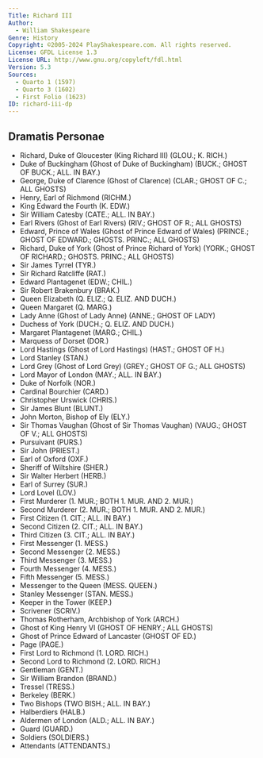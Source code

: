 ```yaml
---
Title: Richard III
Author: 
  - William Shakespeare
Genre: History
Copyright: ©2005-2024 PlayShakespeare.com. All rights reserved.
License: GFDL License 1.3
License URL: http://www.gnu.org/copyleft/fdl.html
Version: 5.3
Sources:
  - Quarto 1 (1597)
  - Quarto 3 (1602)
  - First Folio (1623)
ID: richard-iii-dp
---
```


## Dramatis Personae


- Richard, Duke of Gloucester (King Richard III) (GLOU.; K. RICH.)
- Duke of Buckingham (Ghost of Duke of Buckingham) (BUCK.; GHOST OF BUCK.; ALL. IN BAY.)
- George, Duke of Clarence (Ghost of Clarence) (CLAR.; GHOST OF C.; ALL GHOSTS)
- Henry, Earl of Richmond (RICHM.)
- King Edward the Fourth (K. EDW.)
- Sir William Catesby (CATE.; ALL. IN BAY.)
- Earl Rivers (Ghost of Earl Rivers) (RIV.; GHOST OF R.; ALL GHOSTS)
- Edward, Prince of Wales (Ghost of Prince Edward of Wales) (PRINCE.; GHOST OF EDWARD.; GHOSTS. PRINC.; ALL GHOSTS)
- Richard, Duke of York (Ghost of Prince Richard of York) (YORK.; GHOST OF RICHARD.; GHOSTS. PRINC.; ALL GHOSTS)
- Sir James Tyrrel (TYR.)
- Sir Richard Ratcliffe (RAT.)
- Edward Plantagenet (EDW.; CHIL.)
- Sir Robert Brakenbury (BRAK.)
- Queen Elizabeth (Q. ELIZ.; Q. ELIZ. AND DUCH.)
- Queen Margaret (Q. MARG.)
- Lady Anne (Ghost of Lady Anne) (ANNE.; GHOST OF LADY)
- Duchess of York (DUCH.; Q. ELIZ. AND DUCH.)
- Margaret Plantagenet (MARG.; CHIL.)
- Marquess of Dorset (DOR.)
- Lord Hastings (Ghost of Lord Hastings) (HAST.; GHOST OF H.)
- Lord Stanley (STAN.)
- Lord Grey (Ghost of Lord Grey) (GREY.; GHOST OF G.; ALL GHOSTS)
- Lord Mayor of London (MAY.; ALL. IN BAY.)
- Duke of Norfolk (NOR.)
- Cardinal Bourchier (CARD.)
- Christopher Urswick (CHRIS.)
- Sir James Blunt (BLUNT.)
- John Morton, Bishop of Ely (ELY.)
- Sir Thomas Vaughan (Ghost of Sir Thomas Vaughan) (VAUG.; GHOST OF V.; ALL GHOSTS)
- Pursuivant (PURS.)
- Sir John (PRIEST.)
- Earl of Oxford (OXF.)
- Sheriff of Wiltshire (SHER.)
- Sir Walter Herbert (HERB.)
- Earl of Surrey (SUR.)
- Lord Lovel (LOV.)
- First Murderer (1. MUR.; BOTH 1. MUR. AND 2. MUR.)
- Second Murderer (2. MUR.; BOTH 1. MUR. AND 2. MUR.)
- First Citizen (1. CIT.; ALL. IN BAY.)
- Second Citizen (2. CIT.; ALL. IN BAY.)
- Third Citizen (3. CIT.; ALL. IN BAY.)
- First Messenger (1. MESS.)
- Second Messenger (2. MESS.)
- Third Messenger (3. MESS.)
- Fourth Messenger (4. MESS.)
- Fifth Messenger (5. MESS.)
- Messenger to the Queen (MESS. QUEEN.)
- Stanley Messenger (STAN. MESS.)
- Keeper in the Tower (KEEP.)
- Scrivener (SCRIV.)
- Thomas Rotherham, Archbishop of York (ARCH.)
- Ghost of King Henry VI (GHOST OF HENRY.; ALL GHOSTS)
- Ghost of Prince Edward of Lancaster (GHOST OF ED.)
- Page (PAGE.)
- First Lord to Richmond (1. LORD. RICH.)
- Second Lord to Richmond (2. LORD. RICH.)
- Gentleman (GENT.)
- Sir William Brandon (BRAND.)
- Tressel (TRESS.)
- Berkeley (BERK.)
- Two Bishops (TWO BISH.; ALL. IN BAY.)
- Halberdiers (HALB.)
- Aldermen of London (ALD.; ALL. IN BAY.)
- Guard (GUARD.)
- Soldiers (SOLDIERS.)
- Attendants (ATTENDANTS.)
